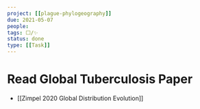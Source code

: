 ```yaml
---
project: [[plague-phylogeography]]
due: 2021-05-07
people:
tags: ⬜/✨ 
status: done
type: [[Task]]
---
```


# Read Global Tuberculosis Paper

- [[Zimpel 2020 Global Distribution Evolution]]
